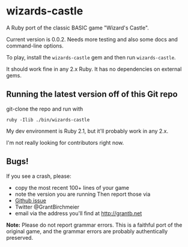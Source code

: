 # wizards-castle
A Ruby port of the classic BASIC game "Wizard's Castle".

Current version is 0.0.2.  Needs more testing and also some docs and command-line options.

To play, install the `wizards-castle` gem and then run `wizards-castle`.

It should work fine in any 2.x Ruby.  It has no dependencies on external gems.

## Running the latest version off of this Git repo
git-clone the repo and run with

    ruby -Ilib ./bin/wizards-castle

My dev environment is Ruby 2.1, but it'll probably work in any 2.x.

I'm not really looking for contributors right now.

## Bugs!

If you see a crash, please:
* copy the most recent 100+ lines of your game
* note the version you are running
Then report those via
* [Github issue](https://github.com/gbirchmeier/wizards-castle/issues)
* Twitter @GrantBirchmeier
* email via the address you'll find at http://grantb.net

**Note:** Please do not report grammar errors.  This is a faithful port of
the original game, and the grammar errors are probably authentically preserved.

